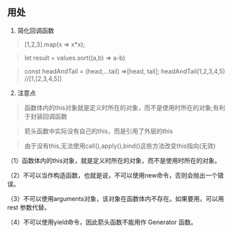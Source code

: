 ## 用处
1. 简化回调函数
>[1,2,3].map(x => x*x); 

>let result = values.sort((a,b) => a-b)

>const headAndTail = (head,...tail) =>[head, tail];
headAndTail(1,2,3,4,5) //[1,[2,3,4,5]]

2. 注意点
>函数体内的this对象就是定义时所在的对象，而不是使用时所在的对象;有利于封装回调函数

>箭头函数中实际没有自己的this，而是引用了外层的this

>由于没有this,无法使用call(),apply(),bind()这些方法改变this指向(无效)

（1）函数体内的this对象，就是定义时所在的对象，而不是使用时所在的对象。

（2）不可以当作构造函数，也就是说，不可以使用new命令，否则会抛出一个错误。

（3）不可以使用arguments对象，该对象在函数体内不存在。如果要用，可以用 rest 参数代替。

（4）不可以使用yield命令，因此箭头函数不能用作 Generator 函数。
